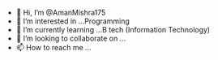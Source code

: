 - 👋 Hi, I’m @AmanMishra175
- 👀 I’m interested in ...Programming
- 🌱 I’m currently learning ...B tech (Information Technology)
- 💞️ I’m looking to collaborate on ...
- 📫 How to reach me ...

<!---
AmanMishra175/AmanMishra175 is a ✨ special ✨ repository because its `README.md` (this file) appears on your GitHub profile.
You can click the Preview link to take a look at your changes.
--->
